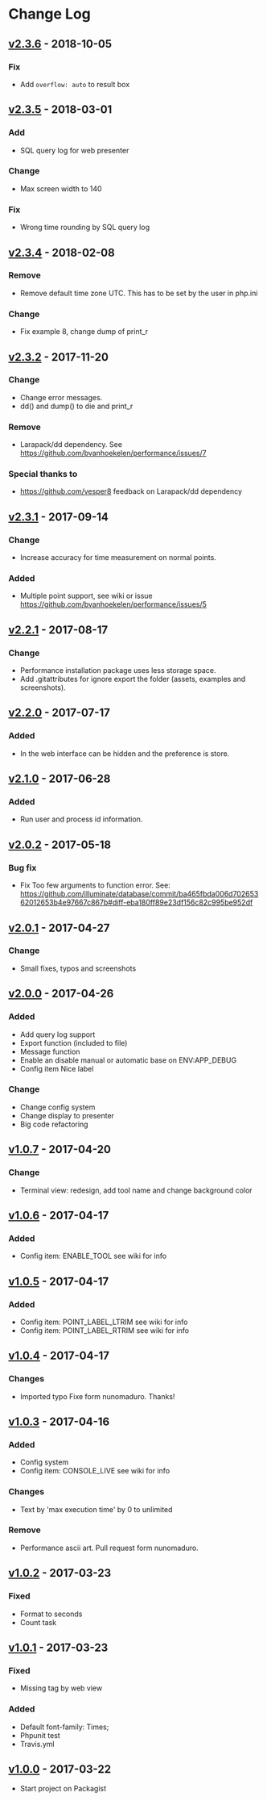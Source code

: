 # Change Log

## [v2.3.6](https://github.com/bvanhoekelen/performance/tree/v2.3.6) - 2018-10-05
 ### Fix
 - Add `overflow: auto` to result box

## [v2.3.5](https://github.com/bvanhoekelen/performance/tree/v2.3.5) - 2018-03-01
### Add
- SQL query log for web presenter 
### Change
- Max screen width to 140
 ### Fix
 - Wrong time rounding by SQL query log

## [v2.3.4](https://github.com/bvanhoekelen/performance/tree/v2.3.4) - 2018-02-08
### Remove
- Remove default time zone UTC. This has to be set by the user in php.ini
### Change
- Fix example 8, change dump of print_r

## [v2.3.2](https://github.com/bvanhoekelen/performance/tree/v2.3.2) - 2017-11-20
### Change
- Change error messages.
- dd() and dump() to die and print_r

### Remove
- Larapack/dd dependency. See https://github.com/bvanhoekelen/performance/issues/7

### Special thanks to
- https://github.com/vesper8 feedback on Larapack/dd dependency

## [v2.3.1](https://github.com/bvanhoekelen/performance/tree/v2.3.1) - 2017-09-14
### Change
- Increase accuracy for time measurement on normal points.
### Added
- Multiple point support, see wiki or issue https://github.com/bvanhoekelen/performance/issues/5

## [v2.2.1](https://github.com/bvanhoekelen/performance/tree/v2.2.1) - 2017-08-17
### Change
- Performance installation package uses less storage space.
- Add .gitattributes for ignore export the folder (assets, examples and screenshots).

## [v2.2.0](https://github.com/bvanhoekelen/performance/tree/v2.2.0) - 2017-07-17
### Added
- In the web interface can be hidden and the preference is store.

## [v2.1.0](https://github.com/bvanhoekelen/performance/tree/v2.1.0) - 2017-06-28
### Added
- Run user and process id information.

## [v2.0.2](https://github.com/bvanhoekelen/performance/tree/v2.0.2) - 2017-05-18
### Bug fix
- Fix Too few arguments to function error. See: https://github.com/illuminate/database/commit/ba465fbda006d70265362012653b4e97667c867b#diff-eba180ff89e23df156c82c995be952df

## [v2.0.1](https://github.com/bvanhoekelen/performance/tree/v2.0.1) - 2017-04-27
### Change
- Small fixes, typos and screenshots

## [v2.0.0](https://github.com/bvanhoekelen/performance/tree/v2.0.0) - 2017-04-26

### Added
- Add query log support
- Export function (included to file)
- Message function
- Enable an disable manual or automatic base on ENV:APP_DEBUG
- Config item Nice label

### Change
- Change config system
- Change display to presenter
- Big code refactoring

## [v1.0.7](https://github.com/bvanhoekelen/performance/tree/v1.0.7) - 2017-04-20
### Change
- Terminal view: redesign, add tool name and change background color

## [v1.0.6](https://github.com/bvanhoekelen/performance/tree/v1.0.6) - 2017-04-17
### Added
- Config item: ENABLE_TOOL see wiki for info

## [v1.0.5](https://github.com/bvanhoekelen/performance/tree/v1.0.5) - 2017-04-17
### Added
- Config item: POINT_LABEL_LTRIM see wiki for info
- Config item: POINT_LABEL_RTRIM see wiki for info

## [v1.0.4](https://github.com/bvanhoekelen/performance/tree/v1.0.4) - 2017-04-17
### Changes
- Imported typo Fixe form nunomaduro. Thanks!

## [v1.0.3](https://github.com/bvanhoekelen/performance/tree/v1.0.3) - 2017-04-16
### Added
- Config system
- Config item: CONSOLE_LIVE see wiki for info

### Changes
- Text by 'max execution time' by 0 to unlimited

### Remove
- Performance ascii art. Pull request form nunomaduro.

## [v1.0.2](https://github.com/bvanhoekelen/performance/tree/v1.0.2) - 2017-03-23
### Fixed
- Format to seconds
- Count task

## [v1.0.1](https://github.com/bvanhoekelen/performance/tree/v1.0.1) - 2017-03-23
### Fixed
- Missing </div> tag by web view
### Added
- Default font-family: Times;
- Phpunit test
- Travis.yml

## [v1.0.0](https://github.com/bvanhoekelen/performance/tree/v1.0.0) - 2017-03-22
- Start project on Packagist

